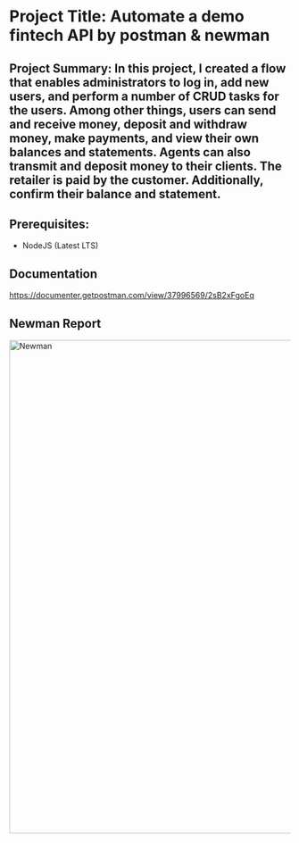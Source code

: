 # Project Title: Automate a demo fintech API by postman & newman
## Project Summary: In this project, I created a flow that enables administrators to log in, add new users, and perform a number of CRUD tasks for the users.  Among other things, users can send and receive money, deposit and withdraw money, make payments, and view their own balances and statements.  Agents can also transmit and deposit money to their clients.  The retailer is paid by the customer.  Additionally, confirm their balance and statement.

## Prerequisites:
- NodeJS (Latest LTS)

## Documentation
https://documenter.getpostman.com/view/37996569/2sB2xFgoEq

## Newman Report
<img width="891" height="884" alt="Newman" src="https://github.com/user-attachments/assets/b70fc4fe-960e-4937-83e5-d01f7781915a" />

